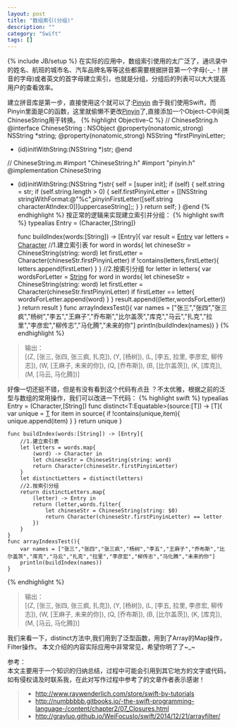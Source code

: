 ```yaml
---
layout: post
title: "数组索引(分组)"
description: ""
category: "Swift"
tags: []
---
```

{% include JB/setup %}
在实际的应用中，数组索引使用的太广泛了，通讯录中的姓名、航班的城市名、汽车品牌名等等这些都需要根据拼音第一个字母(-_-！拼音的字母)或者英文的首字母建立索引，也就是分组，分组后的列表可以大大提高用户的查看效率。
<!--more-->
建立拼音库是第一步，直接使用这个就可以了:[Pinyin](https://github.com/GrayLuo/pinyin-For-Objective-C)
由于我们使用Swift，而Pinyin里面是C的函数，这里就偷懒不更改[Pinyin](https://github.com/GrayLuo/pinyin-For-Objective-C)了,直接添加一个Object-C中间类ChineseString用于转换。
{% highlight Objective-C %}
//  ChineseString.h
@interface ChineseString : NSObject
@property(nonatomic,strong) NSString *string;
@property(nonatomic,strong) NSString *firstPinyinLetter;
- (id)initWithString:(NSString *)str;
@end


//  ChineseString.m
#import "ChineseString.h"
#import "pinyin.h"
@implementation ChineseString
- (id)initWithString:(NSString *)str{
    self = [super init];
    if (self) {
        self.string = str;
        if (self.string.length > 0) {
            self.firstPinyinLetter = [[NSString stringWithFormat:@"%c",pinyinFirstLetter([self.string characterAtIndex:0])]uppercaseString];;
        }
    }
    return  self;
}
@end
{% endhighlight %}
按正常的逻辑来实现建立索引并分组：
{% highlight swift %}
typealias Entry = (Character,[String])

    func buildIndex(words:[String]) -> [Entry]{
        var result = [Entry]()
        var letters = [Character]()
        //1.建立索引表
        for word in words{
            let chineseStr = ChineseString(string: word)
            let firstLetter = Character(chineseStr.firstPinyinLetter)
            if !contains(letters,firstLetter){
                letters.append(firstLetter)
            }
        }
        //2.按索引分组
        for letter in letters{
            var wordsForLetter = [String]()
            for word in words{
                let chineseStr = ChineseString(string: word)
                let firstLetter = Character(chineseStr.firstPinyinLetter)
                if firstLetter == letter{
                    wordsForLetter.append(word)
                }
            }
            result.append((letter,wordsForLetter))
        }
        return result
    }
    func arrayIndexsTest(){
        var names = ["张三","张四","张三疯","杨树","李五","王麻子","乔布斯","比尔盖茨","库克","马云","扎克","拉里","李彦宏","柳传志","马化腾","未来的你"]
        println(buildIndex(names))
    }
{% endhighlight %}
> 输出：  
> [(Z, [张三, 张四, 张三疯, 扎克]), (Y, [杨树]), (L, [李五, 拉里, 李彦宏, 柳传志]), (W, [王麻子, 未来的你]), (Q, [乔布斯]), (B, [比尔盖茨]), (K, [库克]), (M, [马云, 马化腾])]  

好像一切还挺不错，但是有没有看到这个代码有点丑 ？不太优雅，根据之前的泛型与数组的常用操作，我们可以改进一下代码：
{% highlight swift %}
    typealias Entry = (Character,[String])
    func distinct<T:Equatable>(source:[T]) -> [T]{
        var unique = [T]()
        for item in source{
            if !contains(unique,item){
                unique.append(item)
            }
        }
        return unique
    }
    
    func buildIndex(words:[String]) -> [Entry]{
        //1.建立索引表
        let letters = words.map{
            (word) -> Character in
            let chineseStr = ChineseString(string: word)
            return Character(chineseStr.firstPinyinLetter)
        }
        let distinctLetters = distinct(letters)
        //2.按索引分组
        return distinctLetters.map{
            (letter) -> Entry in
            return (letter,words.filter{
                let chineseStr = ChineseString(string: $0)
                return Character(chineseStr.firstPinyinLetter) == letter
            })
        }
    }
    func arrayIndexsTest(){
        var names = ["张三","张四","张三疯","杨树","李五","王麻子","乔布斯","比尔盖茨","库克","马云","扎克","拉里","李彦宏","柳传志","马化腾","未来的你"]
        println(buildIndex(names))
    }
{% endhighlight %}
> 输出：  
> [(Z, [张三, 张四, 张三疯, 扎克]), (Y, [杨树]), (L, [李五, 拉里, 李彦宏, 柳传志]), (W, [王麻子, 未来的你]), (Q, [乔布斯]), (B, [比尔盖茨]), (K, [库克]), (M, [马云, 马化腾])]  

我们来看一下，distinct方法中,我们用到了泛型函数，用到了Array的Map操作，Filter操作。
本文介绍的内容实际应用中非常常见，希望你明了了~_~


参考：  
本文主要用于一个知识的归纳总结，过程中可能会引用到其它地方的文字或代码，如有侵权请及时联系我，在此对写作过程中参考了的文章作者表示感谢！ 

> * http://www.raywenderlich.com/store/swift-by-tutorials
> * http://numbbbbb.gitbooks.io/-the-swift-programming-language-/content/chapter2/07_Closures.html
> * http://grayluo.github.io/WeiFocusIo/swift/2014/12/21/arrayfilter/

